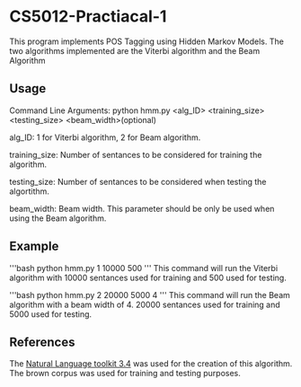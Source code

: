 # CS5012-Practiacal-1
This program implements POS Tagging using Hidden Markov Models. The two algorithms implemented are the Viterbi algorithm and the Beam Algorithm

## Usage
Command Line Arguments: python hmm.py <alg_ID> <training_size> <testing_size> <beam_width>(optional)

alg_ID: 1 for Viterbi algorithm, 2 for Beam algorithm.

training_size: Number of sentances to be considered for training the algorithm.

testing_size: Number of sentances to be considered when testing the algortithm.

beam_width: Beam width. This parameter should be only be used when using the Beam algorithm.

## Example
'''bash
python hmm.py 1 10000 500 
'''
This command will run the Viterbi algorithm with 10000 sentances used for training and 500 used for testing.

'''bash
python hmm.py 2 20000 5000 4 
'''
This command will run the Beam algorithm with a beam width of 4. 20000 sentances used for training and 5000 used for testing. 

## References
The [Natural Language toolkit 3.4](https://www.nltk.org/) was used for the creation of this algorithm. The brown corpus was used for training and testing purposes.
